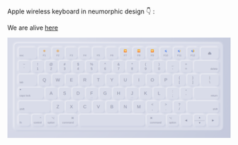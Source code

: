 Apple wireless keyboard in neumorphic design 👇 :

We are alive [here](https://neumorphic-keyboard.glitch.me/)

![Alt text](output.png?raw=true "Neu Keyboard")
